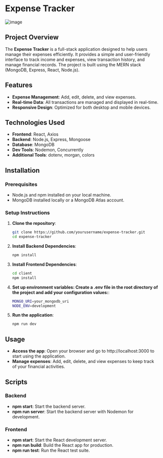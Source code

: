 # Expense Tracker

![image](https://github.com/user-attachments/assets/8fc23d83-fc46-4311-8471-f11269db5d89)

## Project Overview

The **Expense Tracker** is a full-stack application designed to help users manage their expenses efficiently. It provides a simple and user-friendly interface to track income and expenses, view transaction history, and manage financial records. The project is built using the MERN stack (MongoDB, Express, React, Node.js).

## Features

- **Expense Management**: Add, edit, delete, and view expenses.
- **Real-time Data**: All transactions are managed and displayed in real-time.
- **Responsive Design**: Optimized for both desktop and mobile devices.

## Technologies Used

- **Frontend**: React, Axios
- **Backend**: Node.js, Express, Mongoose
- **Database**: MongoDB
- **Dev Tools**: Nodemon, Concurrently
- **Additional Tools**: dotenv, morgan, colors

## Installation

### Prerequisites

- Node.js and npm installed on your local machine.
- MongoDB installed locally or a MongoDB Atlas account.

### Setup Instructions

1. **Clone the repository**:
   ```bash
   git clone https://github.com/yourusername/expense-tracker.git
   cd expense-tracker

2. **Install Backend Dependencies**:
   ```bash
   npm install

3. **Install Frontend Dependencies**:
   ```bash
   cd client
   npm install

4. **Set up environment variables: Create a .env file in the root directory of the project and add your configuration values:**:
   ```bash
   MONGO_URI=your_mongodb_uri
   NODE_ENV=development

5. **Run the application**:
   ```bash
   npm run dev

## Usage
- **Access the app**: Open your browser and go to http://localhost:3000 to start using the application.
- **Manage expenses**: Add, edit, delete, and view expenses to keep track of your financial activities.

## Scripts
### Backend
- **npm start**: Start the backend server.
- **npm run server**: Start the backend server with Nodemon for development.

### Frontend
- **npm start**: Start the React development server.
- **npm run build**: Build the React app for production.
- **npm run test**: Run the React test suite.


